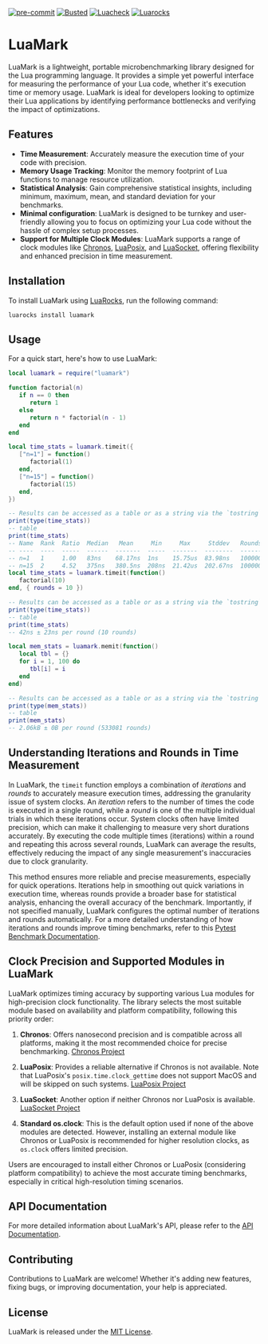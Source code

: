 [![pre-commit](https://img.shields.io/badge/pre--commit-enabled-brightgreen?logo=pre-commit)](https://github.com/pre-commit/pre-commit)
[![Busted](https://github.com/jeffzi/luamark/actions/workflows/busted.yml/badge.svg)](https://github.com/jeffzi/luamark/actions/workflows/busted.yml)
[![Luacheck](https://github.com/jeffzi/luamark/actions/workflows/luacheck.yml/badge.svg)](https://github.com/jeffzi/luamark/actions/workflows/luacheck.yml)
[![Luarocks](https://img.shields.io/luarocks/v/jeffzi/luamark?label=Luarocks&logo=Lua)](https://luarocks.org/modules/jeffzi/luamark)

# LuaMark

LuaMark is a lightweight, portable microbenchmarking library designed for the Lua programming language. It provides a simple yet powerful interface for measuring the performance of your Lua code, whether it's execution time or memory usage. LuaMark is ideal for developers looking to optimize their Lua applications by identifying performance bottlenecks and verifying the impact of optimizations.

## Features

- **Time Measurement**: Accurately measure the execution time of your code with precision.
- **Memory Usage Tracking**: Monitor the memory footprint of Lua functions to manage resource utilization.
- **Statistical Analysis**: Gain comprehensive statistical insights, including minimum, maximum, mean, and standard deviation for your benchmarks.
- **Minimal configuration**: LuaMark is designed to be turnkey and user-friendly allowing you to focus on optimizing your Lua code without the hassle of complex setup processes.
- **Support for Multiple Clock Modules**: LuaMark supports a range of clock modules like [Chronos](https://github.com/chronos-timetravel/chronos), [LuaPosix](https://github.com/luaposix/luaposix), and [LuaSocket](https://github.com/diegonehab/luasocket), offering flexibility and enhanced precision in time measurement.

## Installation

To install LuaMark using [LuaRocks](https://luarocks.org/), run the following command:

```shell
luarocks install luamark
```

## Usage

For a quick start, here's how to use LuaMark:

```lua
local luamark = require("luamark")

function factorial(n)
   if n == 0 then
      return 1
   else
      return n * factorial(n - 1)
   end
end

local time_stats = luamark.timeit({
   ["n=1"] = function()
      factorial(1)
   end,
   ["n=15"] = function()
      factorial(15)
   end,
})

-- Results can be accessed as a table or as a string via the `tostring` metamethod.
print(type(time_stats))
-- table
print(time_stats)
-- Name  Rank  Ratio  Median   Mean     Min     Max     Stddev   Rounds
-- ----  ----  -----  ------  -------  -----  -------  --------  -------
-- n=1   1     1.00   83ns    68.17ns  1ns    15.75us  83.98ns   1000000
-- n=15  2     4.52   375ns   380.5ns  208ns  21.42us  202.67ns  1000000{}
local time_stats = luamark.timeit(function()
   factorial(10)
end, { rounds = 10 })

-- Results can be accessed as a table or as a string via the `tostring` metamethod.
print(type(time_stats))
-- table
print(time_stats)
-- 42ns ± 23ns per round (10 rounds)

local mem_stats = luamark.memit(function()
   local tbl = {}
   for i = 1, 100 do
      tbl[i] = i
   end
end)

-- Results can be accessed as a table or as a string via the `tostring` metamethod.
print(type(mem_stats))
-- table
print(mem_stats)
-- 2.06kB ± 0B per round (533081 rounds)
```

## Understanding Iterations and Rounds in Time Measurement

In LuaMark, the `timeit` function employs a combination of _iterations_ and _rounds_ to accurately measure execution times, addressing the granularity issue of system clocks. An _iteration_ refers to the number of times the code is executed in a single round, while a _round_ is one of the multiple individual trials in which these iterations occur. System clocks often have limited precision, which can make it challenging to measure very short durations accurately. By executing the code multiple times (iterations) within a round and repeating this across several rounds, LuaMark can average the results, effectively reducing the impact of any single measurement's inaccuracies due to clock granularity.

This method ensures more reliable and precise measurements, especially for quick operations. Iterations help in smoothing out quick variations in execution time, whereas rounds provide a broader base for statistical analysis, enhancing the overall accuracy of the benchmark. Importantly, if not specified manually, LuaMark configures the optimal number of iterations and rounds automatically. For a more detailed understanding of how iterations and rounds improve timing benchmarks, refer to this [Pytest Benchmark Documentation](https://pytest-benchmark.readthedocs.io/en/latest/calibration.html).

## Clock Precision and Supported Modules in LuaMark

LuaMark optimizes timing accuracy by supporting various Lua modules for high-precision clock functionality. The library selects the most suitable module based on availability and platform compatibility, following this priority order:

1. **Chronos**: Offers nanosecond precision and is compatible across all platforms, making it the most recommended choice for precise benchmarking. [Chronos Project](https://github.com/ldrumm/chronos)

2. **LuaPosix**: Provides a reliable alternative if Chronos is not available. Note that LuaPosix's `posix.time.clock_gettime` does not support MacOS and will be skipped on such systems. [LuaPosix Project](https://github.com/luaposix/luaposix)

3. **LuaSocket**: Another option if neither Chronos nor LuaPosix is available. [LuaSocket Project](https://github.com/lunarmodules/luasocket)

4. **Standard os.clock**: This is the default option used if none of the above modules are detected. However, installing an external module like Chronos or LuaPosix is recommended for higher resolution clocks, as `os.clock` offers limited precision.

Users are encouraged to install either Chronos or LuaPosix (considering platform compatibility) to achieve the most accurate timing benchmarks, especially in critical high-resolution timing scenarios.

## API Documentation

For more detailed information about LuaMark's API, please refer to the [API Documentation](docs/api.md).

## Contributing

Contributions to LuaMark are welcome! Whether it's adding new features, fixing bugs, or improving documentation, your help is appreciated.

## License

LuaMark is released under the [MIT License](LICENSE).

